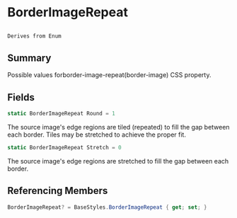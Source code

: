 # BorderImageRepeat

## 
```c#
Derives from Enum
```

## Summary

Possible values forborder-image-repeat(border-image) CSS property.
## Fields

```c#
static BorderImageRepeat Round = 1
```
The source image's edge regions are tiled (repeated) to fill the gap between each border. Tiles may be stretched to achieve the proper fit.
```c#
static BorderImageRepeat Stretch = 0
```
The source image's edge regions are stretched to fill the gap between each border.
## Referencing Members

```c#
BorderImageRepeat? = BaseStyles.BorderImageRepeat { get; set; } 
```

